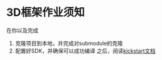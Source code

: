 # 3D框架作业须知
在你以及完成
1.	克隆项目到本地，并完成对submodule的克隆
2.	配置好SDK，并确保可以成功编译
之后，阅读[kickstart文档](./F3D%20kickstart.pdf)
